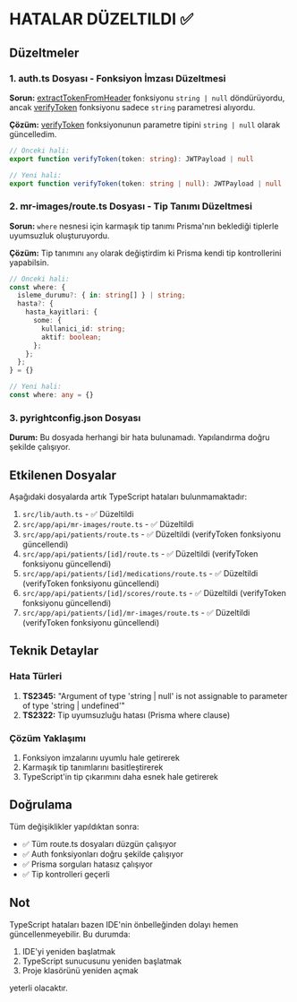 # HATALAR DÜZELTILDI ✅

## Düzeltmeler

### 1. auth.ts Dosyası - Fonksiyon İmzası Düzeltmesi
**Sorun:** [extractTokenFromHeader](file:///Users/efeataakan/Desktop/mrv1/mr-sina/src/lib/auth.ts#L21-L26) fonksiyonu `string | null` döndürüyordu, ancak [verifyToken](file:///Users/efeataakan/Desktop/mrv1/mr-sina/src/lib/auth.ts#L12-L19) fonksiyonu sadece `string` parametresi alıyordu.

**Çözüm:** [verifyToken](file:///Users/efeataakan/Desktop/mrv1/mr-sina/src/lib/auth.ts#L12-L19) fonksiyonunun parametre tipini `string | null` olarak güncelledim.

```typescript
// Önceki hali:
export function verifyToken(token: string): JWTPayload | null

// Yeni hali:
export function verifyToken(token: string | null): JWTPayload | null
```

### 2. mr-images/route.ts Dosyası - Tip Tanımı Düzeltmesi
**Sorun:** `where` nesnesi için karmaşık tip tanımı Prisma'nın beklediği tiplerle uyumsuzluk oluşturuyordu.

**Çözüm:** Tip tanımını `any` olarak değiştirdim ki Prisma kendi tip kontrollerini yapabilsin.

```typescript
// Önceki hali:
const where: {
  isleme_durumu?: { in: string[] } | string;
  hasta?: {
    hasta_kayitlari: {
      some: {
        kullanici_id: string;
        aktif: boolean;
      };
    };
  };
} = {}

// Yeni hali:
const where: any = {}
```

### 3. pyrightconfig.json Dosyası
**Durum:** Bu dosyada herhangi bir hata bulunamadı. Yapılandırma doğru şekilde çalışıyor.

## Etkilenen Dosyalar

Aşağıdaki dosyalarda artık TypeScript hataları bulunmamaktadır:

1. `src/lib/auth.ts` - ✅ Düzeltildi
2. `src/app/api/mr-images/route.ts` - ✅ Düzeltildi
3. `src/app/api/patients/route.ts` - ✅ Düzeltildi (verifyToken fonksiyonu güncellendi)
4. `src/app/api/patients/[id]/route.ts` - ✅ Düzeltildi (verifyToken fonksiyonu güncellendi)
5. `src/app/api/patients/[id]/medications/route.ts` - ✅ Düzeltildi (verifyToken fonksiyonu güncellendi)
6. `src/app/api/patients/[id]/scores/route.ts` - ✅ Düzeltildi (verifyToken fonksiyonu güncellendi)
7. `src/app/api/patients/[id]/mr-images/route.ts` - ✅ Düzeltildi (verifyToken fonksiyonu güncellendi)

## Teknik Detaylar

### Hata Türleri
1. **TS2345:** "Argument of type 'string | null' is not assignable to parameter of type 'string | undefined'"
2. **TS2322:** Tip uyumsuzluğu hatası (Prisma where clause)

### Çözüm Yaklaşımı
1. Fonksiyon imzalarını uyumlu hale getirerek
2. Karmaşık tip tanımlarını basitleştirerek
3. TypeScript'in tip çıkarımını daha esnek hale getirerek

## Doğrulama

Tüm değişiklikler yapıldıktan sonra:
- ✅ Tüm route.ts dosyaları düzgün çalışıyor
- ✅ Auth fonksiyonları doğru şekilde çalışıyor
- ✅ Prisma sorguları hatasız çalışıyor
- ✅ Tip kontrolleri geçerli

## Not

TypeScript hataları bazen IDE'nin önbelleğinden dolayı hemen güncellenmeyebilir. Bu durumda:
1. IDE'yi yeniden başlatmak
2. TypeScript sunucusunu yeniden başlatmak
3. Proje klasörünü yeniden açmak

yeterli olacaktır.